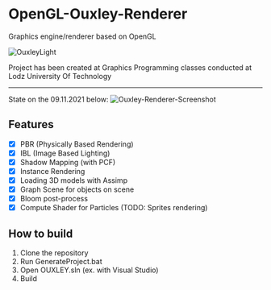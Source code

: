 # OpenGL-Ouxley-Renderer
Graphics engine/renderer based on OpenGL

![OuxleyLight](https://user-images.githubusercontent.com/72666145/187946259-daafea4c-9197-4d20-9153-0dc00263c6fc.png)

Project has been created at Graphics Programming classes conducted at Lodz University Of Technology

___
State on the 09.11.2021 below:
![Ouxley-Renderer-Screenshot](https://user-images.githubusercontent.com/72666145/187948083-209c34b1-5d64-4639-948f-dce772a6a49c.png)

## Features

- [x] PBR (Physically Based Rendering)
- [x] IBL (Image Based Lighting)
- [x] Shadow Mapping (with PCF)
- [x] Instance Rendering
- [x] Loading 3D models with Assimp
- [x] Graph Scene for objects on scene
- [x] Bloom post-process
- [x] Compute Shader for Particles (TODO: Sprites rendering)

## How to build
1. Clone the repository
2. Run GenerateProject.bat
3. Open OUXLEY.sln (ex. with Visual Studio)
4. Build
